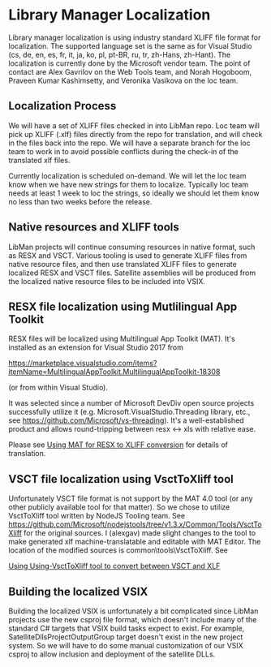 # Library Manager Localization

Library manager localization is using industry standard XLIFF file format for localization. The supported language set is the same as for Visual Studio (cs, de, en, es, fr, it, ja, ko, pl, pt-BR, ru, tr, zh-Hans, zh-Hant). The localization is currently done by the Microsoft vendor team. The point of contact are Alex Gavrilov on the Web Tools team, and Norah Hogoboom, Praveen Kumar Kashimsetty, and Veronika Vasikova on the loc team.

## Localization Process

We will have a set of XLIFF files checked in into LibMan repo. Loc team will pick up XLIFF (.xlf) files directly from the repo for translation, and will check in the files back into the repo. We will have a separate branch for the loc team to work in to avoid possible conflicts during the check-in of the translated xlf files. 

Currently localization is scheduled on-demand. We will let the loc team know when we have new strings for them to localize. Typically loc team needs at least 1 week to loc the strings, so ideally we should let them know no less than two weeks before the release. 

## Native resources and XLIFF tools

LibMan projects will continue consuming resources in native format, such as RESX and VSCT. Various tooling is used to generate XLIFF files from native resource files, and then use translated XLIFF files to generate localized RESX and VSCT files. Satellite assemblies will be produced from the localized native resource files to be included into VSIX. 

## RESX file localization using Mutlilingual App Toolkit

RESX files will be localized using Multilingual App Toolkit (MAT). It's installed as an extension for Visual Studio 2017 from 

https://marketplace.visualstudio.com/items?itemName=MultilingualAppToolkit.MultilingualAppToolkit-18308

(or from within Visual Studio). 

It was selected since a number of Microsoft DevDiv open source projects successfully utilize it (e.g. Microsoft.VisualStudio.Threading library, etc., see https://github.com/Microsoft/vs-threading). It's a well-established product and allows round-tripping between resx <-> xls with relative ease. 

Please see [Using MAT for RESX to XLIFF conversion](Using-MAT-for-RESX-to-XLIFF-conversion) for details of translation.

## VSCT file localization using VsctToXliff tool

Unfortunately VSCT file format is not support by the MAT 4.0 tool (or any other publicly available tool for that matter). So we chose to utilize VsctToXliff tool written by NodeJS Tooling team. See https://github.com/Microsoft/nodejstools/tree/v1.3.x/Common/Tools/VsctToXliff
 for the original sources. I (alexgav) made slight changes to the tool to make generated xlf machine-translatable and editable with MAT Editor. The location of the modified sources is common\tools\VsctToXliff. See

[Using Using-VsctToXliff tool to convert between VSCT and XLF](Using-VsctToXliff-tool-to-convert-between-VSCT-and-XLF)

## Building the localized VSIX

Building the localized VSIX is unfortunately a bit complicated since LibMan projects use the new csproj file format, which doesn't include many of the standard C# targets that VSIX build tasks expect to exist. For example, SatelliteDllsProjectOutputGroup target doesn't exist in the new project system. So we will have to do some manual customization of our VSIX csproj to allow inclusion and deployment of the satellite DLLs.